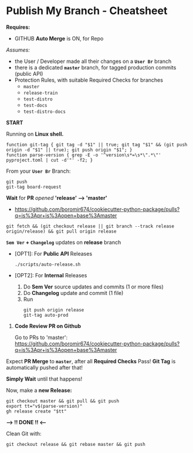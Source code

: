 
# Publish My Branch - Cheatsheet

**Requires:**
- GITHUB **Auto Merge** is ON, for Repo

*Assumes:*
- the User / Developer made all their changes on a **`User Br`** branch
- there is a dedicated **`master`** branch, for tagged production commits (public API)
- Protection Rules, with suitable Required Checks for branches
  - `master`
  - `release-train`
  - `test-distro`
  - `test-docs`
  - `test-distro-docs`

**START**

Running on **Linux shell.**

```shell
function git-tag { git tag -d "$1" || true; git tag "$1" && (git push origin -d "$1" || true); git push origin "$1"; }
function parse-version { grep -E -o '^version\s*=\s*\".*\"' pyproject.toml | cut -d'"' -f2; }
```

From your **`User Br`** Branch:

```shell
git push
git-tag board-request
```

**Wait** for **PR** *opened* **'release' --> 'master'**
- https://github.com/boromir674/cookiecutter-python-package/pulls?q=is%3Apr+is%3Aopen+base%3Amaster

```shell
git fetch && (git checkout release || git branch --track release origin/release) && git pull origin release
```
**`Sem Ver` + `Changelog`** updates on **release** branch

- [OPT1]\: For **Public API** Releases

    ```shell
    ./scripts/auto-release.sh
    ```

- [OPT2]\: For **Internal** Releases

    1. Do **Sem Ver** source updates and commits (1 or more files)
    2. Do **Changelog** update and commit (1 file)
    3. Run
        ```shell
        git push origin release
        git-tag auto-prod
        ```

1. **Code Review PR on Github**

    Go to PRs to 'master':  
    https://github.com/boromir674/cookiecutter-python-package/pulls?q=is%3Apr+is%3Aopen+base%3Amaster

Expect **PR Merge** to **`master`**, after all **Required Checks** Pass!
**Git Tag** is automatically pushed after that!

**Simply Wait** until that happens!

Now, make a **new Release:**

```shell
git checkout master && git pull && git push
export tt="v$(parse-version)"
gh release create "$tt"
```
**--> !! DONE !! <--**

Clean Git with:

```shell
git checkout release && git rebase master && git push
```
